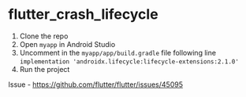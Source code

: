 # flutter_crash_lifecycle

1. Clone the repo
2. Open `myapp` in Android Studio
3. Uncomment in the `myapp/app/build.gradle` file following line `implementation 'androidx.lifecycle:lifecycle-extensions:2.1.0'`
4. Run the project

Issue - https://github.com/flutter/flutter/issues/45095
